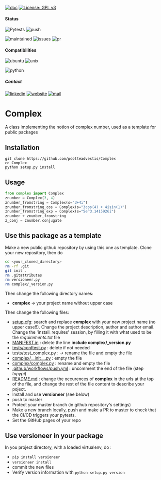 [![doc](https://img.shields.io/badge/-Documentation-blue)](https://advestis.github.io/complex)
[![License: GPL v3](https://img.shields.io/badge/License-GPL%20v3-blue.svg)](https://www.gnu.org/licenses/gpl-3.0)

#### Status
![Pytests](https://github.com/Advestis/complex/actions/workflows/pull-request.yml/badge.svg)
![push](https://github.com/Advestis/complex/actions/workflows/push.yml/badge.svg)

![maintained](https://img.shields.io/badge/Maintained%3F-yes-green.svg)
![issues](https://img.shields.io/github/issues/Advestis/complex.svg)
![pr](https://img.shields.io/github/issues-pr/Advestis/complex.svg)


#### Compatibilities
![ubuntu](https://img.shields.io/badge/Ubuntu-supported--tested-success)
![unix](https://img.shields.io/badge/Other%20Unix-supported--untested-yellow)

![python](https://img.shields.io/pypi/pyversions/complex)


##### Contact
[![linkedin](https://img.shields.io/badge/LinkedIn-Advestis-blue)](https://www.linkedin.com/company/advestis/)
[![website](https://img.shields.io/badge/website-Advestis.com-blue)](https://www.advestis.com/)
[![mail](https://img.shields.io/badge/mail-maintainers-blue)](mailto:pythondev@advestis.com)

# Complex

A class implementing the notion of complex number, used as a template for public packages

## Installation

```
git clone https://github.com/pcotteadvestis/Complex
cd Complex
python setup.py install
```

## Usage

```python
from complex import Complex
znumber = Complex(3, 4)
znumber_fromstring = Complex(s="3+4i")
znumber_fromstring_cos = Complex(s="3cos(4) + 4isin(1)")
znumber_fromstring_exp = Complex(s="5e^3.1415926i")
znumber + znumber_fromstring
z_conj = znumber.conjugate
```

## Use this package as a template

Make a new public github repository by using this one as template. Clone your new repository, then do

```bash
cd <your_cloned_directory>
rm -rf .git
git init .
rm .gitattributes
rm versioneer.py
rm complex/_version.py
```

Then change the following directory names:
* **complex** -> your project name without upper case

Then change the following files:
* [setup.cfg](setup.cfg): search and replace **complex** with your new project name (no upper case!!). Change the project
description, author and author email. Change the 'install_requires' session, by filling it with what used to be the
*requirements.txt* file
* [MANIFEST.in](MANIFEST.in) : delete the line **include complex/_version.py**
* [tests/conftest.py](tests/conftest.py) : delete if not needed
* [tests/test_complex.py](tests/test_complex.py) : -> rename the file and empty the file
* [complex/\_\_init\_\_.py](complex/__init__.py) : empty the file
* [complex/complex.py](complex/complex.py) : rename and empty the file
* [.github/workflows/push.yml](.github/workflows/push.yml) : uncomment the end of the file (step *topypi*)
* [README.md](README.md) : change the occurences of **complex** in the urls at the top of the file, and change the
rest of the file content to describe your poject.
* Install and use **versioneer** (see below)
* push to master
* Protect your master branch (in github repository's settings)
* Make a new branch locally, push and make a PR to master to check that the CI/CD triggers your pytests.
* Set the GitHub pages of your repo

## Use versioneer in your package

In you project directory, with a loaded virtualenv, do :
* `pip install versioneer`
* `versioneer install`
* commit the new files
* Verify version information with `python setup.py version`
